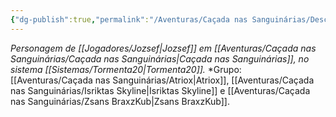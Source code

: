 ```yaml
---
{"dg-publish":true,"permalink":"/Aventuras/Caçada nas Sanguinárias/Desconhecido-Jozsef-001/","created":"2025-10-13T17:42:08.666-03:00"}
---
```


*Personagem de [[Jogadores/Jozsef\|Jozsef]] em [[Aventuras/Caçada nas Sanguinárias/Caçada nas Sanguinárias\|Caçada nas Sanguinárias]], no sistema [[Sistemas/Tormenta20\|Tormenta20]].*
*Grupo:  [[Aventuras/Caçada nas Sanguinárias/Atriox\|Atriox]], [[Aventuras/Caçada nas Sanguinárias/Isriktas Skyline\|Isriktas Skyline]] e [[Aventuras/Caçada nas Sanguinárias/Zsans BraxzKub\|Zsans BraxzKub]].
